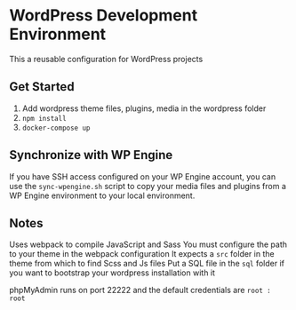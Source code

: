 # WordPress Development Environment 
This a reusable configuration for WordPress projects

## Get Started 
1. Add wordpress theme files, plugins, media in the wordpress folder
2. `npm install`
3. `docker-compose up`

## Synchronize with WP Engine
If you have SSH access configured on your WP Engine account, you can use the `sync-wpengine.sh` script to copy your media files and plugins from a WP Engine environment to your local environment.

## Notes
Uses webpack to compile JavaScript and Sass
You must configure the path to your theme in the webpack configuration
It expects a `src` folder in the theme from which to find Scss and Js files
Put a SQL file in the `sql` folder if you want to bootstrap your wordpress installation with it

phpMyAdmin runs on port 22222 and the default credentials are `root : root`

